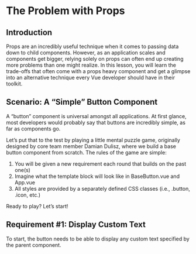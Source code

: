 # The Problem with Props

## Introduction

Props are an incredibly useful technique when it comes to passing data down to child components. However, as an application scales and components get bigger, relying solely on props can often end up creating more problems than one might realize. In this lesson, you will learn the trade-offs that often come with a props heavy component and get a glimpse into an alternative technique every Vue developer should have in their toolkit.

## Scenario: A “Simple” Button Component

A “button” component is universal amongst all applications. At first glance, most developers would probably say that buttons are incredibly simple, as far as components go.

Let’s put that to the test by playing a little mental puzzle game, originally designed by core team member Damian Dulisz, where we build a base button component from scratch. The rules of the game are simple:

1. You will be given a new requirement each round that builds on the past one(s)
2. Imagine what the template block will look like in BaseButton.vue and App.vue
3. All styles are provided by a separately defined CSS classes (i.e., .button, .icon, etc.)

Ready to play? Let’s start!

## Requirement #1: Display Custom Text

To start, the button needs to be able to display any custom text specified by the parent component.
